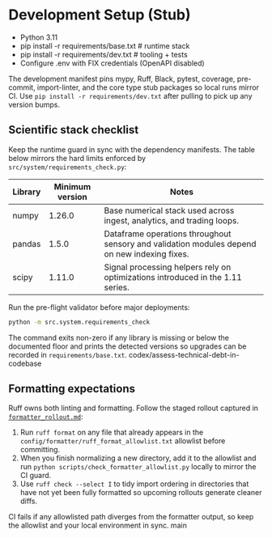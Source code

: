 # Development Setup (Stub)

- Python 3.11
- pip install -r requirements/base.txt  # runtime stack
- pip install -r requirements/dev.txt   # tooling + tests
- Configure .env with FIX credentials (OpenAPI disabled)

The development manifest pins mypy, Ruff, Black, pytest, coverage, pre-commit, import-linter, and the
core type stub packages so local runs mirror CI. Use `pip install -r requirements/dev.txt` after pulling
to pick up any version bumps.

## Scientific stack checklist

Keep the runtime guard in sync with the dependency manifests. The table below mirrors the
hard limits enforced by `src/system/requirements_check.py`:

| Library | Minimum version | Notes |
| --- | --- | --- |
| numpy | 1.26.0 | Base numerical stack used across ingest, analytics, and trading loops. |
| pandas | 1.5.0 | Dataframe operations throughout sensory and validation modules depend on new indexing fixes. |
| scipy | 1.11.0 | Signal processing helpers rely on optimizations introduced in the 1.11 series. |

Run the pre-flight validator before major deployments:

```bash
python -m src.system.requirements_check
```

The command exits non-zero if any library is missing or below the documented floor and prints the
detected versions so upgrades can be recorded in `requirements/base.txt`.
 codex/assess-technical-debt-in-codebase

## Formatting expectations

Ruff owns both linting and formatting. Follow the staged rollout captured in
[`formatter_rollout.md`](formatter_rollout.md):

1. Run `ruff format` on any file that already appears in the
   `config/formatter/ruff_format_allowlist.txt` allowlist before committing.
2. When you finish normalizing a new directory, add it to the allowlist and run
   `python scripts/check_formatter_allowlist.py` locally to mirror the CI guard.
3. Use `ruff check --select I` to tidy import ordering in directories that have
   not yet been fully formatted so upcoming rollouts generate cleaner diffs.

CI fails if any allowlisted path diverges from the formatter output, so keep the
allowlist and your local environment in sync.
 main
